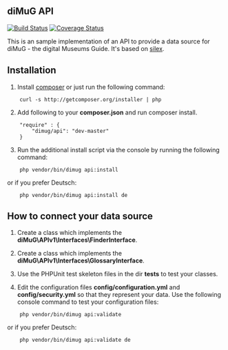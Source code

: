 ## diMuG API ##
[![Build Status](https://travis-ci.org/diMuG/API.png?branch=master)](https://travis-ci.org/diMuG/API)
[![Coverage Status](https://coveralls.io/repos/diMuG/API/badge.png)](https://coveralls.io/r/diMuG/API)

This is an sample implementation of an API to provide a data source for diMuG - the digital Museums Guide. It's based on
[silex](https://github.com/silexphp/Silex "Silex").

## Installation ##
1. Install [composer](http://getcomposer.org/download/ "composer") or just run the following command:
```
    curl -s http://getcomposer.org/installer | php
```

2. Add following to your **composer.json** and run composer install.
```
    "require" : {
        "dimug/api": "dev-master"
    }
```

3. Run the additional install script via the console by running the following command:
```
    php vendor/bin/dimug api:install
```
or if you prefer Deutsch:
```
    php vendor/bin/dimug api:install de
```

## How to connect your data source ##
1. Create a class which implements the **diMuG\APIv1\Interfaces\FinderInterface**.
3. Create a class which implements the **diMuG\APIv1\Interfaces\GlossaryInterface**.
4. Use the PHPUnit test skeleton files in the dir **tests** to test your classes.

5. Edit the configuration files **config/configuration.yml** and **config/security.yml** so that they represent your
data. Use the following console command to test your configuration files:
```
    php vendor/bin/dimug api:validate
```
or if you prefer Deutsch:
```
    php vendor/bin/dimug api:validate de
```
